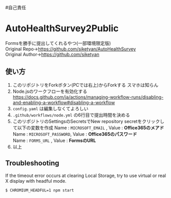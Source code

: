 #自己責任

# AutoHealthSurvey2Public
Formsを勝手に提出してくれるやつ(一部環境限定版)  
Original Repo->https://github.com/siketyan/AutoHealthSurvey  
Original Author->https://github.com/siketyan

## 使い方
1. このリポジトリをForkボタン(PCでは右上)からForkする スマホは知らん
2. Node.jsのワークフローを有効化する  
   https://docs.github.com/ja/actions/managing-workflow-runs/disabling-and-enabling-a-workflow#disabling-a-workflow
3. `config.yaml` は編集しなくてよろしい
4. `.github/workflows/node.yml` の6行目で提出時間を決める
5. このリポジトリのSettingsのSecretsでNew repository secretをクリックして以下の変数を作成
   Name : `MICROSOFT_EMAIL`   , Value : **Office365のメアド**  
   Name : `MICROSOFT_PASSWORD`, Value : **Office365のパスワード**  
   Name : `FORMS_URL`         , Value : **FormsのURL**
6. 以上

## Troubleshooting
If the timeout error occurs at clearing Local Storage, try to use virtual or real X display with headful mode.
```console
$ CHROMIUM_HEADFUL=1 npm start
```
